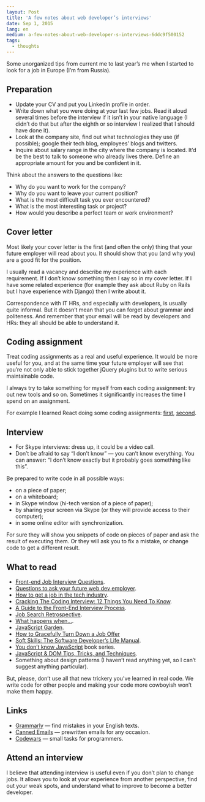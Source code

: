 ```yaml
---
layout: Post
title: 'A few notes about web developer’s interviews'
date: Sep 1, 2015
lang: en
medium: a-few-notes-about-web-developer-s-interviews-6ddc9f500152
tags:
  - thoughts
---
```


Some unorganized tips from current me to last year’s me when I started to look for a job in Europe (I’m from Russia).

## Preparation

* Update your CV and put you LinkedIn profile in order.
* Write down what you were doing at your last few jobs. Read it aloud several times before the interview if it isn’t in your native language (I didn’t do that but after the eighth or so interview I realized that I should have done it).
* Look at the company site, find out what technologies they use (if possible); google their tech blog, employees’ blogs and twitters.
* Inquire about salary range in the city where the company is located. It’d be the best to talk to someone who already lives there. Define an appropriate amount for you and be confident in it.

Think about the answers to the questions like:

* Why do you want to work for the company?
* Why do you want to leave your current position?
* What is the most difficult task you ever encountered?
* What is the most interesting task or project?
* How would you describe a perfect team or work environment?

## Cover letter

Most likely your cover letter is the first (and often the only) thing that your future employer will read about you. It should show that you (and why you) are a good fit for the position.

I usually read a vacancy and describe my experience with each requirement. If I don’t know something then I say so in my cover letter. If I have some related experience (for example they ask about Ruby on Rails but I have experience with Django) then I write about it.

Correspondence with IT HRs, and especially with developers, is usually quite informal. But it doesn’t mean that you can forget about grammar and politeness. And remember that your email will be read by developers and HRs: they all should be able to understand it.

## Coding assignment

Treat coding assignments as a real and useful experience. It would be more useful for you, and at the same time your future employer will see that you’re not only able to stick together jQuery plugins but to write serious maintainable code.

I always try to take something for myself from each coding assignment: try out new tools and so on. Sometimes it significantly increases the time I spend on an assignment.

For example I learned React doing some coding assignments: [first](https://github.com/sapegin/react-text-stats), [second](https://github.com/sapegin/react-weather).

## Interview

* For Skype interviews: dress up, it could be a video call.
* Don’t be afraid to say “I don’t know” — you can’t know everything. You can answer: “I don’t know exactly but it probably goes something like this”.

Be prepared to write code in all possible ways:

* on a piece of paper;
* on a whiteboard;
* in Skype window (hi-tech version of a piece of paper);
* by sharing your screen via Skype (or they will provide access to their computer);
* in some online editor with synchronization.

For sure they will show you snippets of code on pieces of paper and ask the result of executing them. Or they will ask you to fix a mistake, or change code to get a different result.

## What to read

* [Front-end Job Interview Questions](https://github.com/h5bp/Front-end-Developer-Interview-Questions).
* [Questions to ask your future web dev employer](https://medium.com/@edwardog/questions-to-ask-your-future-web-dev-employer-f7a161b5bc70).
* [How to get a job in the tech industry](https://medium.com/@riklomas/how-to-get-a-job-in-the-tech-industry-9b3ca6d5ee88).
* [Cracking The Coding Interview: 12 Things You Need To Know](http://simpleprogrammer.com/2015/01/19/cracking-the-coding-interview/).
* [A Guide to the Front-End Interview Process](http://ashleynolan.co.uk/blog/a-guide-to-front-end-interviews).
* [Job Search Retrospective](http://juliepagano.com/blog/2015/08/15/job-search-retrospective/).
* [What happens when...](https://github.com/alex/what-happens-when).
* [JavaScript Garden](http://bonsaiden.github.io/JavaScript-Garden/).
* [How to Gracefully Turn Down a Job Offer](https://www.themuse.com/advice/how-to-gracefully-turn-down-a-job-offer)
* [Soft Skills: The Software Developer’s Life Manual](http://www.amazon.com/gp/product/1617292397/?tag=artesapesphot-20).
* [You don’t know JavaScript](https://github.com/getify/You-Dont-Know-JS) book series.
* [JavaScript & DOM Tips, Tricks, and Techniques](http://www.impressivewebs.com/javascript-dom-tips-tricks-techniques-ebook/).
* Something about design patterns (I haven’t read anything yet, so I can’t suggest anything particular).

But, please, don’t use all that new trickery you’ve learned in  real code. We write code for other people and making your code more cowboyish won’t make them happy.

## Links

* [Grammarly](https://www.grammarly.com/) — find mistakes in your English texts.
* [Canned Emails](http://www.cannedemails.com/) — prewritten emails for any occasion.
* [Codewars](http://www.codewars.com/) — small tasks for programmers.

## Attend an interview

I believe that attending interview is useful even if you don’t plan to change jobs. It allows you to look at your experience from another perspective, find out your weak spots, and understand what to improve to become a better developer.
